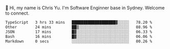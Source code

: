 👋 Hi, my name is Chris Yu. I'm Software Enginner base in Sydney. Welcome to connect.

<!--START_SECTION:waka-->

```txt
TypeScript   3 hrs 33 mins   ███████████████████▓░░░░░   78.20 %
Other        24 mins         ██▒░░░░░░░░░░░░░░░░░░░░░░   08.96 %
JSON         17 mins         █▓░░░░░░░░░░░░░░░░░░░░░░░   06.33 %
Bash         16 mins         █▓░░░░░░░░░░░░░░░░░░░░░░░   06.06 %
Markdown     0 secs          ░░░░░░░░░░░░░░░░░░░░░░░░░   00.26 %
```

<!--END_SECTION:waka-->
